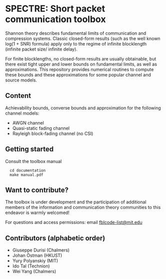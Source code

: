 SPECTRE: Short packet communication toolbox
===========================================

Shannon theory describes fundamental limits of communication and compression systems. Classic closed-form results (such as the well known log(1 + SNR) formula) apply only to the regime of infinite blocklength (infinite packet size/ infinite delay). 

For finite blocklengths, no closed-form results are usually obtainable, but there exist tight upper and lower bounds on fundamental limits, as well as approximations. This repository provides  numerical routines to compute these bounds and these approximations for some popular channel and source models.


Content
--------------------

Achievability bounds, converse bounds and approximation for the following channel models:

* AWGN channel
* Quasi-static fading channel
* Rayleigh block-fading channel (no CSI)

Getting started
------------------

Consult the toolbox manual
```
  cd documentation
  make manual.pdf
```



Want to contribute?
-------------------

The toolbox is under development and the participation of additional members of the information and communication theory communities to this endeavor  is warmly welcomed! 

For questions and access permissions: email <fblcode-list@mit.edu>



Contributors (alphabetic order)
---------------------------------------

* Giuseppe Durisi (Chalmers)
* Johan Östman (HKUST)
* Yury Polyanskiy (MIT)
* Ido Tal (Technion)
* Wei Yang (Chalmers) 
